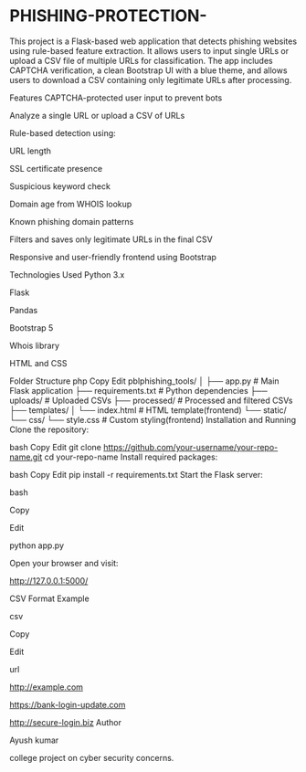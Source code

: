# PHISHING-PROTECTION-
This project is a Flask-based web application that detects phishing websites using rule-based feature extraction. It allows users to input single URLs or upload a CSV file of multiple URLs for classification. The app includes CAPTCHA verification, a clean Bootstrap UI with a blue theme, and allows users to download a CSV containing only legitimate URLs after processing.

Features
CAPTCHA-protected user input to prevent bots

Analyze a single URL or upload a CSV of URLs

Rule-based detection using:

URL length

SSL certificate presence

Suspicious keyword check

Domain age from WHOIS lookup

Known phishing domain patterns

Filters and saves only legitimate URLs in the final CSV

Responsive and user-friendly frontend using Bootstrap

Technologies Used
Python 3.x

Flask

Pandas

Bootstrap 5

Whois library

HTML and CSS

Folder Structure
php
Copy
Edit
pblphishing_tools/
│
├── app.py                      # Main Flask application
├── requirements.txt           # Python dependencies
├── uploads/                   # Uploaded CSVs
├── processed/                 # Processed and filtered CSVs
├── templates/
│   └── index.html             # HTML template(frontend)
└── static/
    └── css/
        └── style.css          # Custom styling(frontend)
Installation and Running
Clone the repository:

bash
Copy
Edit
git clone https://github.com/your-username/your-repo-name.git
cd your-repo-name
Install required packages:

bash
Copy
Edit
pip install -r requirements.txt
Start the Flask server:


bash

Copy

Edit

python app.py

Open your browser and visit:

http://127.0.0.1:5000/

CSV Format Example

csv

Copy

Edit

url

http://example.com

https://bank-login-update.com

http://secure-login.biz
Author


Ayush kumar


college project on cyber security concerns.


